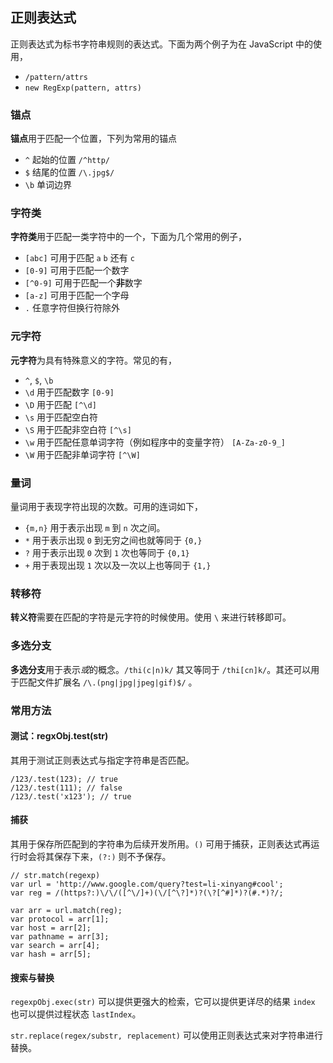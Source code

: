 ## 正则表达式

正则表达式为标书字符串规则的表达式。下面为两个例子为在 JavaScript 中的使用，

- `/pattern/attrs`
- `new RegExp(pattern, attrs)`

### 锚点

**锚点**用于匹配一个位置，下列为常用的锚点

- `^` 起始的位置 `/^http/`
- `$` 结尾的位置 `/\.jpg$/`
- `\b` 单词边界

### 字符类

**字符类**用于匹配一类字符中的一个，下面为几个常用的例子，

- `[abc]` 可用于匹配 `a` `b` 还有 `c`
- `[0-9]` 可用于匹配一个数字
- `[^0-9]` 可用于匹配一个**非**数字
- `[a-z]` 可用于匹配一个字母
- `.` 任意字符但换行符除外

### 元字符

**元字符**为具有特殊意义的字符。常见的有，

- `^`, `$`, `\b`
- `\d` 用于匹配数字 `[0-9]`
- `\D` 用于匹配 `[^\d]`
- `\s` 用于匹配空白符
- `\S` 用于匹配非空白符 `[^\s]`
- `\w` 用于匹配任意单词字符（例如程序中的变量字符） `[A-Za-z0-9_]`
- `\W` 用于匹配非单词字符 `[^\W]`

### 量词

量词用于表现字符出现的次数。可用的连词如下，

- `{m,n}` 用于表示出现 `m` 到 `n` 次之间。
- `*` 用于表示出现 `0` 到无穷之间也就等同于 `{0,}`
- `?` 用于表示出现 `0` 次到 `1` 次也等同于 `{0,1}`
- `+` 用于表现出现 `1` 次以及一次以上也等同于 `{1,}`

### 转移符

**转义符**需要在匹配的字符是元字符的时候使用。使用 `\` 来进行转移即可。

### 多选分支

**多选分支**用于表示*或*的概念。`/thi(c|n)k/` 其又等同于 `/thi[cn]k/`。其还可以用于匹配文件扩展名 `/\.(png|jpg|jpeg|gif)$/` 。

### 常用方法

#### 测试：regxObj.test(str)

其用于测试正则表达式与指定字符串是否匹配。

```
/123/.test(123); // true
/123/.test(111); // false
/123/.test('x123'); // true
```

#### 捕获

其用于保存所匹配到的字符串为后续开发所用。`()` 可用于捕获，正则表达式再运行时会将其保存下来，`(?:)` 则不予保存。

```
// str.match(regexp)
var url = 'http://www.google.com/query?test=li-xinyang#cool';
var reg = /(https?:)\/\/([^\/]+)(\/[^\?]*)?(\?[^#]*)?(#.*)?/;

var arr = url.match(reg);
var protocol = arr[1];
var host = arr[2];
var pathname = arr[3];
var search = arr[4];
var hash = arr[5];
```

#### 搜索与替换

`regexpObj.exec(str)` 可以提供更强大的检索，它可以提供更详尽的结果 `index` 也可以提供过程状态 `lastIndex`。

`str.replace(regex/substr, replacement)` 可以使用正则表达式来对字符串进行替换。
